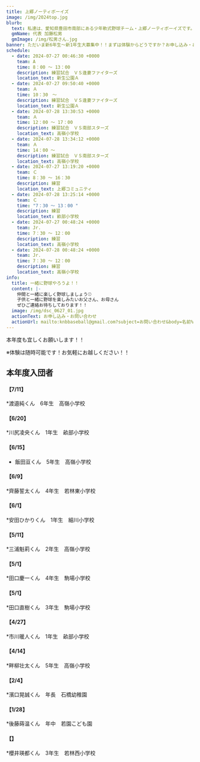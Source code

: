 ```yaml
---
title: 上郷ノーティボーイズ
image: /img/2024top.jpg
blurb:
  text: 私達は、愛知県豊田市南部にある少年軟式野球チーム・上郷ノーティボーイズです。野球を愛する少年・少女達の夢を育み、軟式野球を正しく指導し、体力向上と礼儀を養成します。また、親友同士の友情と交歓の場を与え、規則正しい明朗な少年・少女を育成することを目的としています。
  gmName: 代表 加藤松男
  gmImage: /img/松男さん.jpg
banner: ただいま新6年生～新1年生大募集中！！まずは体験からどうですか？お申し込み・お問い合わせはお気軽にどうぞ！！
schedule:
  - date: 2024-07-27 00:46:30 +0000
    team: A
    time: 8：00 ～ 13：00
    description: 練習試合　ＶＳ逢妻ファイターズ
    location_text: 新生公園Ａ
  - date: 2024-07-27 09:50:40 +0000
    team: Ａ
    time: 10：30　～
    description: 練習試合　ＶＳ逢妻ファイターズ
    location_text: 新生公園Ａ
  - date: 2024-07-28 13:30:53 +0000
    team: Ａ
    time: 12：00 ～ 17：00
    description: 練習試合　ＶＳ南部スターズ
    location_text: 高嶺小学校
  - date: 2024-07-28 13:34:12 +0000
    team: Ａ
    time: 14：00 ～　
    description: 練習試合　ＶＳ南部スターズ
    location_text: 高嶺小学校
  - date: 2024-07-27 13:19:20 +0000
    team: Ｃ
    time: 8：30 ～ 16：30
    description: 練習
    location_text: 上郷コミュニティ
  - date: 2024-07-28 13:25:14 +0000
    team: Ｃ
    time: "7：30 ～ 13：00 "
    description: 練習
    location_text: 畝部小学校
  - date: 2024-07-27 00:48:24 +0000
    team: Jr.
    time: 7：30 ～ 12：00
    description: 練習
    location_text: 高嶺小学校
  - date: 2024-07-28 00:48:24 +0000
    team: Jr.
    time: 7：30 ～ 12：00
    description: 練習
    location_text: 高嶺小学校
info:
  title: 一緒に野球やろうよ！！
  content: |-
    仲間と一緒に楽しく野球しましょう⚾
    子供と一緒に野球を楽しみたいお父さん、お母さん
    ぜひご連絡お待ちしております！！
  image: /img/dsc_0627_01.jpg
  actionText: お申し込み・お問い合わせ
  actionUrl: mailto:knbbaseball@gmail.com?subject=お問い合わせ&body=名前%20%3A%0D%0Aふりがな%20%3A%0D%0A電話%20%3A%0D%0A学校名%20%3A%0D%0A学年%20%3A%0D%0Aお問い合せ内容%20%3A（例、体験・見学・入団希望）
---
```

本年度も宜しくお願いします！！


※体験は随時可能です！お気軽にお越しください！！

## 本年度入団者

#### 【7/11】

*渡邉純くん　6年生　高嶺小学校

#### 【6/20】

*川尻凌央くん　1年生　畝部小学校

#### 【6/15】

* 飯田亘くん　5年生　高嶺小学校

#### 【6/9】

*齊藤誓太くん　4年生　若林東小学校

#### 【6/1】

*安田ひかりくん　1年生　細川小学校

#### 【5/11】

*三浦魁莉くん　2年生　高嶺小学校

#### 【5/1】

*田口慶一くん　4年生　駒場小学校

#### 【5/1】

*田口直樹くん　3年生　駒場小学校

#### 【4/27】

*市川暖人くん　1年生　畝部小学校

#### 【4/14】

*畔柳壮太くん　5年生　高嶺小学校

#### 【2/4】

*濱口晃誠くん　年長　石橋幼稚園

#### 【1/28】

*後藤蒔温くん　年中　若園こども園

#### 【】

*櫻井瑛都くん　3年生　若林西小学校



